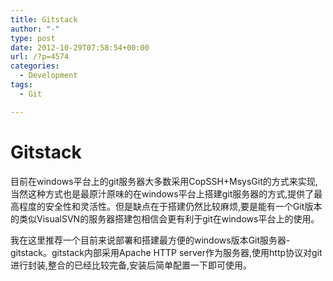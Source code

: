 ```yaml
---
title: Gitstack
author: "-"
type: post
date: 2012-10-29T07:58:54+00:00
url: /?p=4574
categories:
  - Development
tags:
  - Git

---
```

# Gitstack
目前在windows平台上的git服务器大多数采用CopSSH+MsysGit的方式来实现,当然这种方式也是最原汁原味的在windows平台上搭建git服务器的方式,提供了最高程度的安全性和灵活性。但是缺点在于搭建仍然比较麻烦,要是能有一个Git版本的类似VisualSVN的服务器搭建包相信会更有利于git在windows平台上的使用。
  
我在这里推荐一个目前来说部署和搭建最方便的windows版本Git服务器-gitstack。gitstack内部采用Apache HTTP server作为服务器,使用http协议对git进行封装,整合的已经比较完备,安装后简单配置一下即可使用。